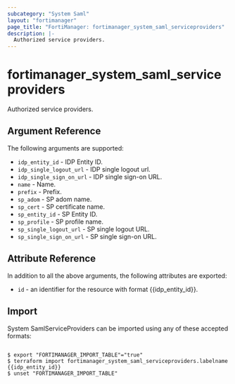 ```yaml
---
subcategory: "System Saml"
layout: "fortimanager"
page_title: "FortiManager: fortimanager_system_saml_serviceproviders"
description: |-
  Authorized service providers.
---
```


# fortimanager_system_saml_serviceproviders
Authorized service providers.

## Argument Reference


The following arguments are supported:


* `idp_entity_id` - IDP Entity ID.
* `idp_single_logout_url` - IDP single logout url.
* `idp_single_sign_on_url` - IDP single sign-on URL.
* `name` - Name.
* `prefix` - Prefix.
* `sp_adom` - SP adom name.
* `sp_cert` - SP certificate name.
* `sp_entity_id` - SP Entity ID.
* `sp_profile` - SP profile name.
* `sp_single_logout_url` - SP single logout URL.
* `sp_single_sign_on_url` - SP single sign-on URL.


## Attribute Reference

In addition to all the above arguments, the following attributes are exported:
* `id` - an identifier for the resource with format {{idp_entity_id}}.

## Import

System SamlServiceProviders can be imported using any of these accepted formats:
```

$ export "FORTIMANAGER_IMPORT_TABLE"="true"
$ terraform import fortimanager_system_saml_serviceproviders.labelname {{idp_entity_id}}
$ unset "FORTIMANAGER_IMPORT_TABLE"
```

